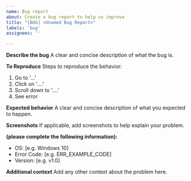 ```yaml
---
name: Bug report
about: Create a bug report to help us improve
title: "[BUG] <Unamed Bug Report>"
labels: 'bug'
assignees: ''

---
```


**Describe the bug**
A clear and concise description of what the bug is.

**To Reproduce**
Steps to reproduce the behavior:
1. Go to '...'
2. Click on '....'
3. Scroll down to '....'
4. See error

**Expected behavior**
A clear and concise description of what you expected to happen.

**Screenshots**
If applicable, add screenshots to help explain your problem.

**(please complete the following information):**
 - OS: [e.g. Windows 10]
 -  Error Code: [e.g. ERR_EXAMPLE_CODE]
 - Version: [e.g. v1.0]

**Additional context**
Add any other context about the problem here.
